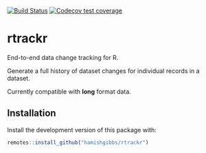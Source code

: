 <!-- badges: start -->
 [![Build Status](https://travis-ci.com/hamishgibbs/rtrackr.svg?branch=master)](https://travis-ci.com/hamishgibbs/rtrackr)
 [![Codecov test coverage](https://codecov.io/gh/hamishgibbs/rtrackr/branch/master/graph/badge.svg)](https://codecov.io/gh/hamishgibbs/rtrackr?branch=master)
<!-- badges: end -->

# rtrackr
End-to-end data change tracking for R.

Generate a full history of dataset changes for individual records in a dataset.

Currently compatible with **long** format data.

## Installation

Install the development version of this package with:

``` r
remotes::install_github("hamishgibbs/rtrackr")
```
